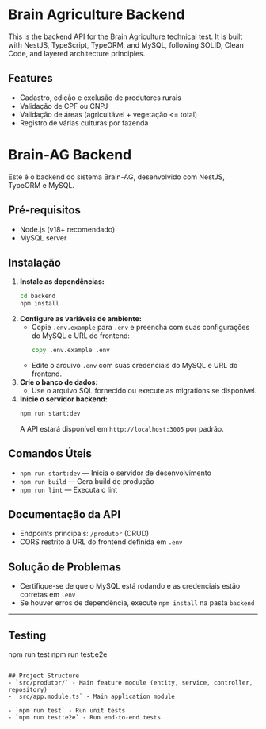 # Brain Agriculture Backend

This is the backend API for the Brain Agriculture technical test. It is built with NestJS, TypeScript, TypeORM, and MySQL, following SOLID, Clean Code, and layered architecture principles.

## Features
- Cadastro, edição e exclusão de produtores rurais
- Validação de CPF ou CNPJ
- Validação de áreas (agricultável + vegetação <= total)
- Registro de várias culturas por fazenda

# Brain-AG Backend

Este é o backend do sistema Brain-AG, desenvolvido com NestJS, TypeORM e MySQL.

## Pré-requisitos
- Node.js (v18+ recomendado)
- MySQL server

## Instalação
1. **Instale as dependências:**
   ```cmd
   cd backend
   npm install
   ```
2. **Configure as variáveis de ambiente:**
   - Copie `.env.example` para `.env` e preencha com suas configurações do MySQL e URL do frontend:
     ```cmd
     copy .env.example .env
     ```
   - Edite o arquivo `.env` com suas credenciais do MySQL e URL do frontend.
3. **Crie o banco de dados:**
   - Use o arquivo SQL fornecido ou execute as migrations se disponível.
4. **Inicie o servidor backend:**
   ```cmd
   npm run start:dev
   ```
   A API estará disponível em `http://localhost:3005` por padrão.

## Comandos Úteis
- `npm run start:dev` — Inicia o servidor de desenvolvimento
- `npm run build` — Gera build de produção
- `npm run lint` — Executa o lint

## Documentação da API
- Endpoints principais: `/produtor` (CRUD)
- CORS restrito à URL do frontend definida em `.env`

## Solução de Problemas
- Certifique-se de que o MySQL está rodando e as credenciais estão corretas em `.env`
- Se houver erros de dependência, execute `npm install` na pasta `backend`

---
## Testing
npm run test
npm run test:e2e
```

## Project Structure
- `src/produtor/` - Main feature module (entity, service, controller, repository)
- `src/app.module.ts` - Main application module

- `npm run test` - Run unit tests
- `npm run test:e2e` - Run end-to-end tests
